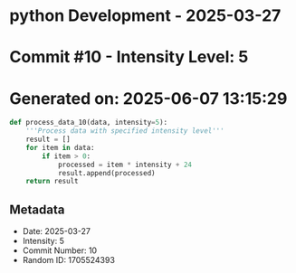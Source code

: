 ﻿# python Development - 2025-03-27
# Commit #10 - Intensity Level: 5
# Generated on: 2025-06-07 13:15:29
```python
def process_data_10(data, intensity=5):
    '''Process data with specified intensity level'''
    result = []
    for item in data:
        if item > 0:
            processed = item * intensity + 24
            result.append(processed)
    return result
```
## Metadata
- Date: 2025-03-27
- Intensity: 5
- Commit Number: 10
- Random ID: 1705524393
